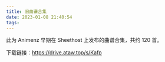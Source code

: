 ```yaml
---
title: 旧曲谱合集
date: 2023-01-08 21:40:54
tags:
---
```


此为 Animenz 早期在 Sheethost 上发布的曲谱合集，共约 120 首。

下载链接：https://drive.ataw.top/s/Kafp
